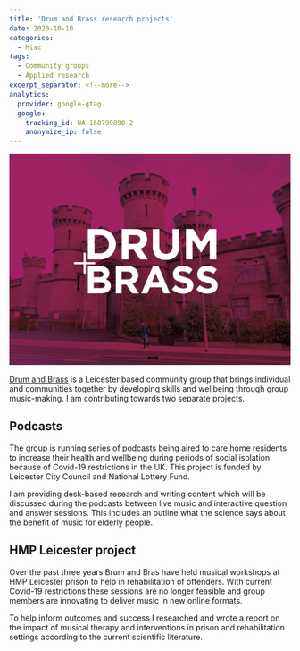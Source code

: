 ```yaml
---
title: 'Drum and Brass research projects'
date: 2020-10-10
categories:
  - Misc
tags:
  - Community groups
  - Applied research
excerpt_separator: <!--more-->
analytics:
  provider: google-gtag
  google:
    tracking_id: UA-168799890-2
    anonymize_ip: false
---
```


![](/assets/images/drum-and-brass-leicester.jpg)

[Drum and Brass](http://drumandbrass.co.uk/) is a Leicester based community group that brings individual and communities together by developing skills and wellbeing through group music-making. I am contributing towards two separate projects.

## Podcasts

The group is running series of podcasts being aired to care home residents to increase their health and wellbeing during periods of social isolation because of Covid-19 restrictions in the UK. This project is funded by Leicester City Council and National Lottery Fund.

I am providing desk-based research and writing content which will be discussed during the podcasts between live music and interactive question and answer sessions. This includes an outline what the science says about the benefit of music for elderly people. 

## HMP Leicester project

Over the past three years Brum and Bras have held musical workshops at HMP Leicester prison to help in rehabilitation of offenders. With current Covid-19 restrictions these sessions are no longer feasible and group members are innovating to deliver music in new online formats. 

To help inform outcomes and success I researched and wrote a report on the impact of musical therapy and interventions in prison and rehabilitation settings according to the current scientific literature. 